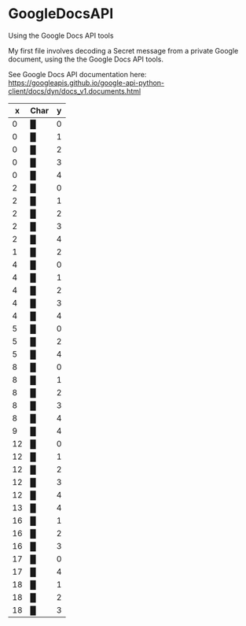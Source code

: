 # GoogleDocsAPI
Using the Google Docs API tools

My first file involves decoding a Secret message from a private Google document, using the the Google Docs API tools.

See Google Docs API documentation here: https://googleapis.github.io/google-api-python-client/docs/dyn/docs_v1.documents.html

<table>
  <thead>
    <tr>
      <th>x</th>
      <th>Char</th>
      <th>y</th>
    </tr>
  </thead>
  <tbody>
    <tr><td>0</td><td>█</td><td>0</td></tr>
    <tr><td>0</td><td>█</td><td>1</td></tr>
    <tr><td>0</td><td>█</td><td>2</td></tr>
    <tr><td>0</td><td>█</td><td>3</td></tr>
    <tr><td>0</td><td>█</td><td>4</td></tr>
    <tr><td>2</td><td>█</td><td>0</td></tr>
    <tr><td>2</td><td>█</td><td>1</td></tr>
    <tr><td>2</td><td>█</td><td>2</td></tr>
    <tr><td>2</td><td>█</td><td>3</td></tr>
    <tr><td>2</td><td>█</td><td>4</td></tr>
    <tr><td>1</td><td>█</td><td>2</td></tr>
    <tr><td>4</td><td>█</td><td>0</td></tr>
    <tr><td>4</td><td>█</td><td>1</td></tr>
    <tr><td>4</td><td>█</td><td>2</td></tr>
    <tr><td>4</td><td>█</td><td>3</td></tr>
    <tr><td>4</td><td>█</td><td>4</td></tr>
    <tr><td>5</td><td>█</td><td>0</td></tr>
    <tr><td>5</td><td>█</td><td>2</td></tr>
    <tr><td>5</td><td>█</td><td>4</td></tr>
    <tr><td>8</td><td>█</td><td>0</td></tr>
    <tr><td>8</td><td>█</td><td>1</td></tr>
    <tr><td>8</td><td>█</td><td>2</td></tr>
    <tr><td>8</td><td>█</td><td>3</td></tr>
    <tr><td>8</td><td>█</td><td>4</td></tr>
    <tr><td>9</td><td>█</td><td>4</td></tr>
    <tr><td>12</td><td>█</td><td>0</td></tr>
    <tr><td>12</td><td>█</td><td>1</td></tr>
    <tr><td>12</td><td>█</td><td>2</td></tr>
    <tr><td>12</td><td>█</td><td>3</td></tr>
    <tr><td>12</td><td>█</td><td>4</td></tr>
    <tr><td>13</td><td>█</td><td>4</td></tr>
    <tr><td>16</td><td>█</td><td>1</td></tr>
    <tr><td>16</td><td>█</td><td>2</td></tr>
    <tr><td>16</td><td>█</td><td>3</td></tr>
    <tr><td>17</td><td>█</td><td>0</td></tr>
    <tr><td>17</td><td>█</td><td>4</td></tr>
    <tr><td>18</td><td>█</td><td>1</td></tr>
    <tr><td>18</td><td>█</td><td>2</td></tr>
    <tr><td>18</td><td>█</td><td>3</td></tr>
  </tbody>
</table>
